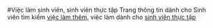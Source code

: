 #Việc làm sinh viên, sinh viên thực tập
Trang thông tin dành cho Sinh viên tìm kiếm <a href="https://studentjob.vn/viec-lam">việc làm thêm,</a> việc làm dành cho <a href="https://studentjob.vn/viec-lam/thuc-tap">sinh viên thực tập</a>

